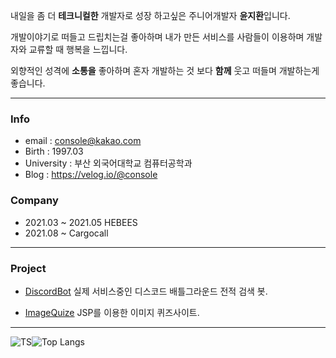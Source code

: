 

내일을 좀 더 **테크니컬한** 개발자로 성장 하고싶은 주니어개발자 **윤지환**입니다.

개발이야기로 떠들고 드립치는걸 좋아하며 내가 만든 서비스를 사람들이 이용하며 개발자와 교류할 때 행복을 느낍니다.

외향적인 성격에 **소통을** 좋아하며 혼자 개발하는 것 보다 **함께** 웃고 떠들며 개발하는게 좋습니다.

------

### Info

- email : console@kakao.com
- Birth : 1997.03
- University : 부산 외국어대학교 컴퓨터공학과
- Blog : https://velog.io/@console

### Company

- 2021.03 ~ 2021.05 HEBEES
- 2021.08 ~ Cargocall
------


### Project

- [DiscordBot](https://github.com/consolekakao/DiscordBot) 실제 서비스중인 디스코드 배틀그라운드 전적 검색 봇.

- [ImageQuize](https://github.com/consolekakao/imagequize) JSP를 이용한 이미지 퀴즈사이트.

  
------

![TS](https://github-readme-stats.vercel.app/api?username=consolekakao&show_icons=true&theme=gradient)![Top Langs](https://github-readme-stats.vercel.app/api/top-langs/?username=consolekakao&layout=compact)










